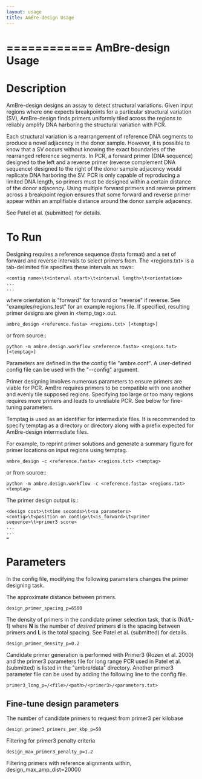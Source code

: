 ```yaml
---
layout: usage
title: AmBre-design Usage
---
```


============
AmBre-design Usage
============

Description
========

AmBre-design designs an assay to detect structural variations. Given input
regions where one expects breakpoints for a particular structural variation
(SV), AmBre-design finds primers uniformly tiled across the regions to reliably
amplify DNA harboring the structural variation with PCR.
 
Each structural variation is a rearrangement of reference DNA segments to
produce a novel adjacency in the donor sample. However, it is possible to know
that a SV occurs without knowing the exact boundaries of the rearranged
reference segments. In PCR, a forward primer (DNA sequence) designed to the
left and a reverse primer (reverse complement DNA sequence) designed to the
right of the donor sample adjacency would replicate DNA harboring the SV. PCR
is only capable of reproducing a limited DNA length, so primers must be
designed within a certain distance of the donor adjacency. Using multiple
forward primers and reverse primers across a breakpoint region ensures that
some forward and reverse primer appear within an amplifiable distance around
the donor sample adjacency.

See Patel et al. (submitted) for details.

To Run
========

Designing requires a reference sequence (fasta format) and a set of forward and
reverse intervals to select primers from. The <regions.txt> is a tab-delimited
file specifies these intervals as rows::

	<contig name>\t<interval start>\t<interval length>\t<orientation>
	...
	...
	
where orientation is "forward" for forward or "reverse" if reverse.
See "examples/regions.test" for an example regions file.  If specified, resulting
primer designs are given in <temp_tag>.out. 

	ambre_design <reference.fasta> <regions.txt> [<temptag>]
	
or from source::

	python -m ambre.design.workflow <reference.fasta> <regions.txt> [<temptag>]

Parameters are defined in the the config file "ambre.conf". A user-defined
config file can be used with the "--config" argument.

Primer designing involves numerous parameters to ensure primers are viable for
PCR. AmBre requires primers to be compatible with one another and evenly tile
supposed regions. Specifying too large or too many regions requires more primers
and leads to unreliable PCR. See below for fine-tuning parameters.

Temptag is used as an identifier for intermediate files. 
It is recommended to specify temptag as
a directory or directory along with a prefix expected for AmBre-design
intermediate files.

For example, to reprint primer solutions and generate a summary figure for
primer locations on input regions using temptag.

	ambre_design -c <reference.fasta> <regions.txt> <temptag>
	
or from source::

	python -m ambre.design.workflow -c <reference.fasta> <regions.txt> <temptag>

The primer design output is::

	<design cost>\t<time seconds>\t<sa parameters>
	<contig>\t<position on contig>\t<is_forward>\t<primer sequence>\t<primer3 score>
	...
	...
	=

Parameters
========

In the config file, modifying the following parameters
changes the primer designing task.

The approximate distance between primers.

	design_primer_spacing_p=6500

The density of primers in the candidate primer selection task,
that is (Nd/L-1) where **N** is the number of *desired* primers
**d** is the spacing between primers and **L** is the total 
spacing. See Patel et al. (submitted) for details. 

	design_primer_density_p=0.2

Candidate primer generation is performed with Primer3 (Rozen et al. 2000)
and the primer3 parameters file for long range PCR 
used in Patel et al. (submitted) is listed in the "ambre/data" directory.
Another primer3 parameter file can be used by adding the following
line to the config file.

	primer3_long_p=/<file>/<path>/<primer3>/<parameters.txt>


Fine-tune design parameters
---------

The number of candidate primers to request from primer3
per kilobase

	design_primer3_primers_per_kbp_p=50

Filtering for primer3 penalty criteria

	design_max_primer3_penalty_p=1.2

Filtering primers with reference alignments within,
	design_max_amp_dist=20000


